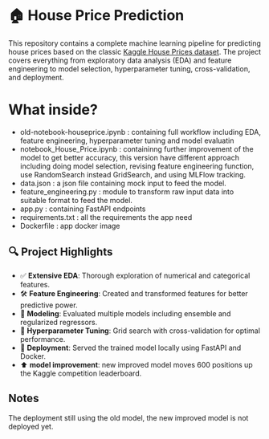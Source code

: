 # 🏠 House Price Prediction

This repository contains a complete machine learning pipeline for predicting house prices based on the classic [Kaggle House Prices dataset](https://www.kaggle.com/competitions/house-prices-advanced-regression-techniques). The project covers everything from exploratory data analysis (EDA) and feature engineering to model selection, hyperparameter tuning, cross-validation, and deployment.

# What inside?
- old-notebook-houseprice.ipynb : containing full workflow including EDA, feature engineering, hyperparameter tuning and model evaluatin
- notebook_House_Price.ipynb : containinng further improvement of the model to get better accuracy, this version have different approach including doing model selection, revising feature engineering function, use RandomSearch instead GridSearch, and using MLFlow tracking.
- data.json : a json file containing mock input to feed the model.
- feature_engineering.py : module to transform raw input data into suitable format to feed the model.
- app.py : containing FastAPI endpoints
- requirements.txt : all the requirements the app need
- Dockerfile : app docker image

## 🔍 Project Highlights

- ✅ **Extensive EDA**: Thorough exploration of numerical and categorical features.
- 🛠 **Feature Engineering**: Created and transformed features for better predictive power.
- 🤖 **Modeling**: Evaluated multiple models including ensemble and regularized regressors.
- 🔧 **Hyperparameter Tuning**: Grid search with cross-validation for optimal performance.
- 🚀 **Deployment**: Served the trained model locally using FastAPI and Docker.
- ⬆️ **model improvement**: new improved model moves 600 positions up the Kaggle competition leaderboard.

## Notes
The deployment still using the old model, the new improved model is not deployed yet.
